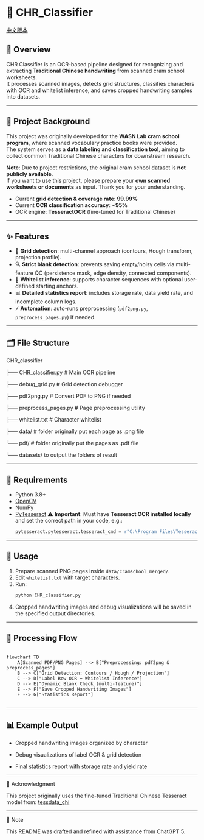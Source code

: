 # 📘 CHR_Classifier

[中文版本](README_zh.md)

## 📖 Overview
CHR Classifier is an OCR-based pipeline designed for recognizing and extracting **Traditional Chinese handwriting** from scanned cram school worksheets.  
It processes scanned images, detects grid structures, classifies characters with OCR and whitelist inference, and saves cropped handwriting samples into datasets.  

---

## 🏫 Project Background
This project was originally developed for the **WASN Lab cram school program**, where scanned vocabulary practice books were provided.  
The system serves as a **data labeling and classification tool**, aiming to collect common Traditional Chinese characters for downstream research.  

**Note**: Due to project restrictions, the original cram school dataset is **not publicly available**.  
If you want to use this project, please prepare your **own scanned worksheets or documents** as input. Thank you for your understanding.  

- Current **grid detection & coverage rate**: **99.99%**  
- Current **OCR classification accuracy**: ~**95%**  
- OCR engine: **TesseractOCR** (fine-tuned for Traditional Chinese)

---

## ✨ Features
- 🧩 **Grid detection**: multi-channel approach (contours, Hough transform, projection profile).  
- 🔍 **Strict blank detection**: prevents saving empty/noisy cells via multi-feature QC (persistence mask, edge density, connected components).  
- 📝 **Whitelist inference**: supports character sequences with optional user-defined starting anchors.  
- 📊 **Detailed statistics report**: includes storage rate, data yield rate, and incomplete column logs.  
- ⚡ **Automation**: auto-runs preprocessing (`pdf2png.py`, `preprocess_pages.py`) if needed.  

---

## 🗂 File Structure

CHR_classifier

├── CHR_classifier.py # Main OCR pipeline

├── debug_grid.py # Grid detection debugger

├── pdf2png.py # Convert PDF to PNG if needed

├── preprocess_pages.py # Page preprocessing utility

├── whitelist.txt # Character whitelist

├── data/ # folder originally put each page as .png file

└── pdf/ # folder originally put the pages as .pdf file

└── datasets/ to output the folders of result


---

## 🔧 Requirements
- Python 3.8+
- [OpenCV](https://opencv.org/)
- NumPy
- [PyTesseract](https://github.com/madmaze/pytesseract)
  ⚠️ **Important**: Must have **Tesseract OCR installed locally** and set the correct path in your code, e.g.:  
  ```python
  pytesseract.pytesseract.tesseract_cmd = r"C:\Program Files\Tesseract-OCR\tesseract.exe"

---

## 🚀 Usage
1. Prepare scanned PNG pages inside `data/cramschool_merged/`.
2. Edit `whitelist.txt` with target characters.  
3. Run:
   ```bash
   python CHR_classifier.py
4. Cropped handwriting images and debug visualizations will be saved in the specified output directories.

---

## 🔄 Processing Flow


```mermaid

flowchart TD
    A[Scanned PDF/PNG Pages] --> B["Preprocessing: pdf2png & preprocess_pages"]
    B --> C["Grid Detection: Contours / Hough / Projection"]
    C --> D["Label Row OCR + Whitelist Inference"]
    D --> E["Dynamic Blank Check (multi-feature)"]
    E --> F["Save Cropped Handwriting Images"]
    F --> G["Statistics Report"]


```


---

## 📊 Example Output

* Cropped handwriting images organized by character

* Debug visualizations of label OCR & grid detection

* Final statistics report with storage rate and yield rate

---

🙏 Acknowledgment

This project originally uses the fine-tuned Traditional Chinese Tesseract model from:
[ tessdata_chi ]( gumblex/tessdata_chi )

---

📝 Note

This README was drafted and refined with assistance from ChatGPT 5.

